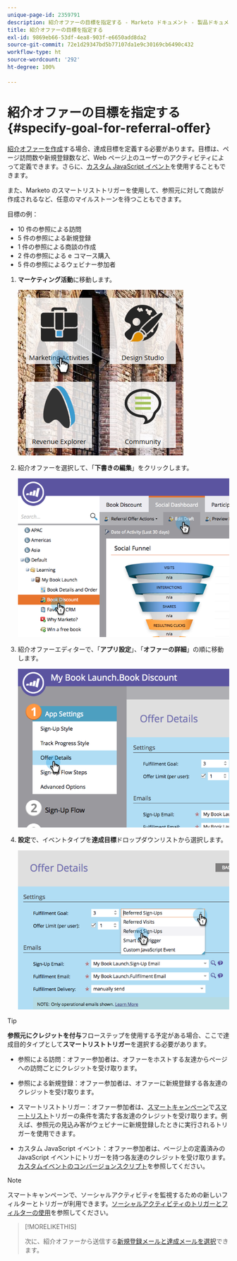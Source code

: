 ```yaml
---
unique-page-id: 2359791
description: 紹介オファーの目標を指定する - Marketo ドキュメント - 製品ドキュメント
title: 紹介オファーの目標を指定する
exl-id: 9869eb66-53df-4ea8-903f-e6650add8da2
source-git-commit: 72e1d29347bd5b77107da1e9c30169cb6490c432
workflow-type: ht
source-wordcount: '292'
ht-degree: 100%

---
```


# 紹介オファーの目標を指定する {#specify-goal-for-referral-offer}

[紹介オファーを作成](/help/marketo/product-docs/demand-generation/social/referral-offers/create-a-referral-offer.md)する場合、達成目標を定義する必要があります。目標は、ページ訪問数や新規登録数など、Web ページ上のユーザーのアクティビティによって定義できます。さらに、[カスタム JavaScript イベント](/help/marketo/product-docs/demand-generation/social/social-functions/conversion-script-for-custom-events.md)を使用することもできます。

また、Marketo のスマートリストトリガーを使用して、参照元に対して商談が作成されるなど、任意のマイルストーンを待つこともできます。

目標の例：

* 10 件の参照による訪問
* 5 件の参照による新規登録
* 1 件の参照による商談の作成
* 2 件の参照による e コマース購入
* 5 件の参照によるウェビナー参加者

1. **マーケティング活動**&#x200B;に移動します。

   ![](assets/ma.png)

1. 紹介オファーを選択して、「**下書きの編集**」をクリックします。

   ![](assets/image2014-9-19-15-3a6-3a35.png)

1. 紹介オファーエディターで、「**アプリ設定**」、「**オファーの詳細**」の順に移動します。

   ![](assets/image2014-9-19-15-3a6-3a44.png)

1. **設定**&#x200B;で、イベントタイプを&#x200B;**達成目標**&#x200B;ドロップダウンリストから選択します。

   ![](assets/image2014-9-19-15-3a6-3a56.png)

>[!TIP]
>
>**参照元にクレジットを付与**&#x200B;フローステップを使用する予定がある場合、ここで達成目的タイプとして&#x200B;**スマートリストトリガー**&#x200B;を選択する必要があります。

* 参照による訪問：オファー参加者は、オファーをホストする友達からページへの訪問ごとにクレジットを受け取ります。
* 参照による新規登録：オファー参加者は、オファーに新規登録する各友達のクレジットを受け取ります。
* スマートリストトリガー：オファー参加者は、[スマートキャンペーン](/help/marketo/product-docs/core-marketo-concepts/smart-lists-and-static-lists/understanding-smart-lists.md)で[スマートリスト](/help/marketo/product-docs/core-marketo-concepts/smart-campaigns/understanding-smart-campaigns.md)トリガーの条件を満たす各友達のクレジットを受け取ります。例えば、参照元の見込み客がウェビナーに新規登録したときに実行されるトリガーを使用できます。

* カスタム JavaScript イベント：オファー参加者は、ページ上の定義済みの JavaScript イベントにトリガーを持つ各友達のクレジットを受け取ります。[カスタムイベントのコンバージョンスクリプト](/help/marketo/product-docs/demand-generation/social/social-functions/triggers-and-filters-for-social-activities.md)を参照してください。

>[!NOTE]
>
>スマートキャンペーンで、ソーシャルアクティビティを監視するための新しいフィルターとトリガーが利用できます。[ソーシャルアクティビティのトリガーとフィルターの使用](/help/marketo/product-docs/demand-generation/social/social-functions/triggers-and-filters-for-social-activities.md)を参照してください。

>[!MORELIKETHIS]
>
>次に、紹介オファーから送信する[新規登録メールと達成メールを選択](/help/marketo/product-docs/demand-generation/social/referral-offers/send-referral-offer-fulfillment-email.md)できます。

